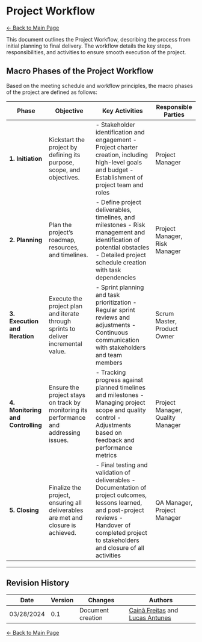 # Project Workflow

[← Back to Main Page](../../index.md)

This document outlines the Project Workflow, describing the process from initial planning to final delivery. The workflow details the key steps, responsibilities, and activities to ensure smooth execution of the project.

## Macro Phases of the Project Workflow

Based on the meeting schedule and workflow principles, the macro phases of the project are defined as follows:

| **Phase**                         | **Objective**                                                                    | **Key Activities**                                                                                                                                                                                          | **Responsible Parties**    |
| ---------------------------------- | -------------------------------------------------------------------------------- | ------------------------------------------------------------------------------------------------------------------------------------------------------------------------------------------------------------- | -------------------------- |
| **1. Initiation**                 | Kickstart the project by defining its purpose, scope, and objectives.            | - Stakeholder identification and engagement  - Project charter creation, including high-level goals and budget  - Establishment of project team and roles                                                     | Project Manager            |
| **2. Planning**                   | Plan the project’s roadmap, resources, and timelines.                            | - Define project deliverables, timelines, and milestones  - Risk management and identification of potential obstacles  - Detailed project schedule creation with task dependencies                            | Project Manager, Risk Manager |
| **3. Execution and Iteration**    | Execute the project plan and iterate through sprints to deliver incremental value.| - Sprint planning and task prioritization  - Regular sprint reviews and adjustments  - Continuous communication with stakeholders and team members                                                          | Scrum Master, Product Owner |
| **4. Monitoring and Controlling** | Ensure the project stays on track by monitoring its performance and addressing issues.| - Tracking progress against planned timelines and milestones  - Managing project scope and quality control  - Adjustments based on feedback and performance metrics                                           | Project Manager, Quality Manager |
| **5. Closing**                    | Finalize the project, ensuring all deliverables are met and closure is achieved.  | - Final testing and validation of deliverables  - Documentation of project outcomes, lessons learned, and post-project reviews  - Handover of completed project to stakeholders and closure of all activities | QA Manager, Project Manager |

---

## Revision History

| Date       | Version | Changes                           | Authors |
| ---------- | ------- | --------------------------------- | ------- |
| 03/28/2024 | 0.1     | Document creation                 |  [Cainã Freitas](https://github.com/freitasc) and [Lucas Antunes](https://github.com/LucasGSAntunes)        |

[← Back to Main Page](../../index.md)
